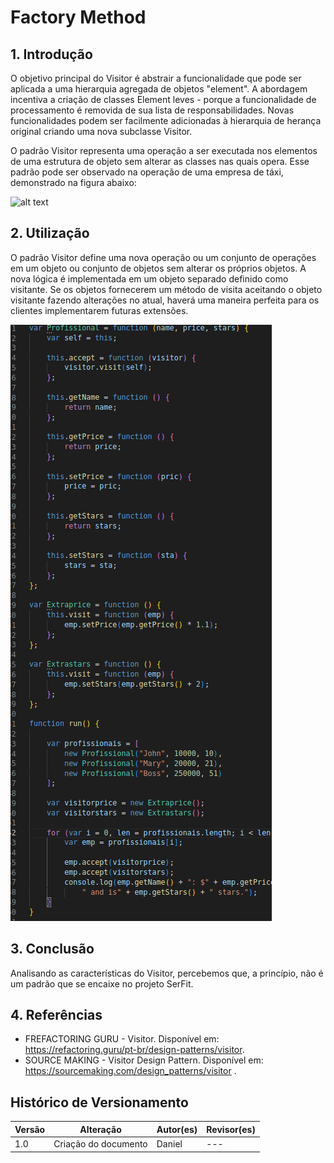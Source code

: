 # Factory Method

## 1. Introdução

O objetivo principal do Visitor é abstrair a funcionalidade que pode ser aplicada a uma hierarquia agregada de objetos "element". A abordagem incentiva a criação de classes Element leves - porque a funcionalidade de processamento é removida de sua lista de responsabilidades. Novas funcionalidades podem ser facilmente adicionadas à hierarquia de herança original criando uma nova subclasse Visitor.

O padrão Visitor representa uma operação a ser executada nos elementos de uma estrutura de objeto sem alterar as classes nas quais opera. Esse padrão pode ser observado na operação de uma empresa de táxi, demonstrado na figura abaixo:

![alt text](https://sourcemaking.com/files/v2/content/patterns/Visitor_example1.png?id=e755bb05841a1443910cf1e8ed53e8e7)

## 2. Utilização

O padrão Visitor define uma nova operação ou um conjunto de operações em um objeto ou conjunto de objetos sem alterar os próprios objetos. A nova lógica é implementada em um objeto separado definido como visitante. Se os objetos fornecerem um método de visita aceitando o objeto visitante fazendo alterações no atual, haverá uma maneira perfeita para os clientes implementarem futuras extensões.

![builder1](../../../assets/visitor/visitor_example.png)

## 3. Conclusão

Analisando as características do Visitor, percebemos que, a princípio, não é um padrão que se encaixe no projeto SerFit.


## 4. Referências

- FREFACTORING GURU - Visitor. Disponível em: https://refactoring.guru/pt-br/design-patterns/visitor.
- SOURCE MAKING - Visitor Design Pattern. Disponível em: https://sourcemaking.com/design_patterns/visitor .

## Histórico de Versionamento

| Versão | Alteração | Autor(es) | Revisor(es) |
| --- | --- | --- | --- |
| 1.0 | Criação do documento | Daniel | --- |
